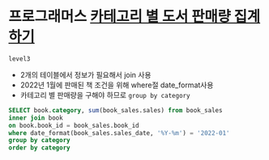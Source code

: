 # 프로그래머스 [카테고리 별 도서 판매량 집계하기](https://school.programmers.co.kr/learn/courses/30/lessons/144855)
`level3`
- 2개의 테이블에서 정보가 필요해서 join 사용
- 2022년 1월에 판매된 책 조건을 위해 where절 date_format사용
- 카테고리 별 판매량을 구해야 하므로 `group by category`
```sql
SELECT book.category, sum(book_sales.sales) from book_sales
inner join book
on book.book_id = book_sales.book_id
where date_format(book_sales.sales_date, '%Y-%m') = '2022-01'
group by category
order by category
```
